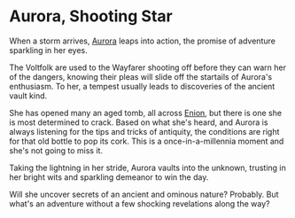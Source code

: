 # Aurora, Shooting Star

When a storm arrives, [Aurora](../../heroes-of-rathe/aurora-about.md) leaps into action, the promise of adventure sparkling in her eyes.

The Voltfolk are used to the Wayfarer shooting off before they can warn her of the dangers, knowing their pleas will slide off the startails of Aurora's enthusiasm. To her, a tempest usually leads to discoveries of the ancient vault kind.

She has opened many an aged tomb, all across [Enion](~Enion), but there is one she is most determined to crack. Based on what she's heard, and Aurora is always listening for the tips and tricks of antiquity, the conditions are right for that old bottle to pop its cork. This is a once-in-a-millennia moment and she's not going to miss it.

Taking the lightning in her stride, Aurora vaults into the unknown, trusting in her bright wits and sparkling demeanor to win the day.

Will she uncover secrets of an ancient and ominous nature? Probably. But what's an adventure without a few shocking revelations along the way?
